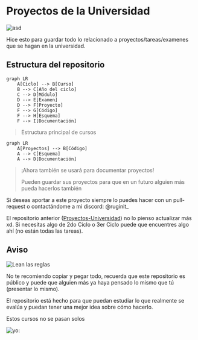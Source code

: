 # Proyectos de la Universidad

![asd](https://i.imgur.com/5Wm5kXv.gif)

Hice esto para guardar todo lo relacionado a proyectos/tareas/examenes que se hagan en la universidad.

## Estructura del repositorio

```mermaid
graph LR
    A[Ciclo] --> B[Curso]
    B --> C[Año del ciclo]
    C --> D[Módulo]
    D --> E[Examen]
    D --> F[Proyecto]
    F --> G[Código]
    F --> H[Esquema]
    F --> I[Documentación]
```

> Estructura principal de cursos

```mermaid
graph LR
    A[Proyectos] --> B[Código]
    A --> C[Esquema]
    A --> D[Documentación]
```

> ¡Ahora también se usará para documentar proyectos!
>
> Pueden guardar sus proyectos para que en un futuro alguien más pueda hacerlos también

Si deseas aportar a este proyecto siempre lo puedes hacer con un pull-request o contactándome a mi discord: @ruginit_

El repositorio anterior ([Proyectos-Universidad](https://github.com/Multex/Proyectos-Universidad)) no lo pienso actualizar más xd. Si necesitas algo de 2do Ciclo o 3er Ciclo puede que encuentres algo ahí (no están todas las tareas).

## Aviso
![Lean las reglas](https://i.imgur.com/lGAmNo2.png)

No te recomiendo copiar y pegar todo, recuerda que este repositorio es público y puede que alguien más ya haya pensado lo mismo que tú (presentar lo mismo).

El repositorio está hecho para que puedan estudiar lo que realmente se evalúa y puedan tener una mejor idea sobre cómo hacerlo.

Estos cursos no se pasan solos

![yo:](https://i.imgur.com/GdVX0b4.jpeg)